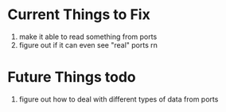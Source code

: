 # Current Things to Fix
1. make it able to read something from ports
2. figure out if it can even see "real" ports rn
# Future Things todo
1. figure out how to deal with different types of data from ports
